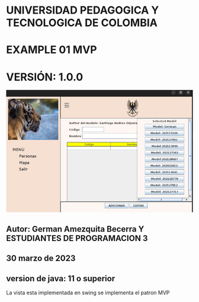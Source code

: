 
# UNIVERSIDAD PEDAGOGICA Y TECNOLOGICA DE COLOMBIA
# EXAMPLE 01 MVP
# VERSIÓN: 1.0.0

![Screenshot from 2023-04-01 05-43-48.png](assets%2Fdoc%2FScreenshot%20from%202023-04-01%2005-43-48.png)


## Autor: German Amezquita Becerra Y ESTUDIANTES DE PROGRAMACION 3
## 30 marzo de 2023

## version de java: 11 o superior

La vista esta implementada en swing
se implementa el patron MVP


